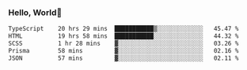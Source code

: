 
### Hello, World🐤

<!--START_SECTION:waka-->

```txt
TypeScript    20 hrs 29 mins  ███████████▒░░░░░░░░░░░░░   45.47 %
HTML          19 hrs 58 mins  ███████████░░░░░░░░░░░░░░   44.32 %
SCSS          1 hr 28 mins    ▓░░░░░░░░░░░░░░░░░░░░░░░░   03.26 %
Prisma        58 mins         ▓░░░░░░░░░░░░░░░░░░░░░░░░   02.16 %
JSON          57 mins         ▓░░░░░░░░░░░░░░░░░░░░░░░░   02.11 %
```

<!--END_SECTION:waka-->
